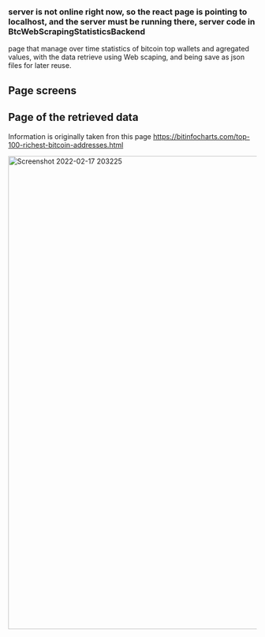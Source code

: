 ### server is not online right now, so the react page is pointing to localhost, and the server must be running there, server code in BtcWebScrapingStatisticsBackend

page that manage over time statistics of bitcoin top wallets and  agregated values, with the data retrieve using Web scaping, and being save as json files for later reuse.

## Page screens

## Page of the retrieved data

Information is originally taken fron this page https://bitinfocharts.com/top-100-richest-bitcoin-addresses.html

<img width="958" alt="Screenshot 2022-02-17 203225" src="https://user-images.githubusercontent.com/80784724/154600532-af3e0472-5015-4305-8d85-1a49186baa1a.png">

